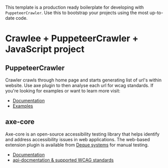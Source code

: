 
This template is a production ready boilerplate for developing with `PuppeteerCrawler`. Use this to bootstrap your projects using the most up-to-date code.
# Crawlee + PuppeteerCrawler + JavaScript project

## PuppeteerCrawler

Crawler crawls through home page and starts generating list of url's within website. Use axe plugin to then analyse each url for wcag standards.
If you're looking for examples or want to learn more visit:
- [Documentation](https://crawlee.dev/js/api/puppeteer-crawler/class/PuppeteerCrawler)
- [Examples](https://crawlee.dev/js/docs/examples/puppeteer-crawler)

## axe-core
Axe-core is an open-source accessibility testing library that helps identify and address accessibility issues in web applications.
The web-based extension plugin is available from [Deque systems](https://www.deque.com/axe/) for manual testing.
- [Documentation](https://www.deque.com/axe/core-documentation/)
- [api-docmentation & supported WCAG standards](https://www.deque.com/axe/core-documentation/api-documentation/)
